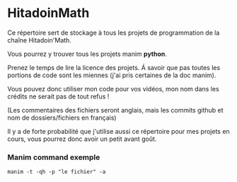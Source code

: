 # HitadoinMath
Ce répertoire sert de stockage à tous les projets de programmation de la chaîne Hitadoin'Math.

Vous pourrez y trouver tous les projets manim **python**.

Prenez le temps de lire la licence des projets.
Á savoir que pas toutes les portions de code sont les miennes (j'ai pris certaines de la doc manim).

Vous pouvez donc utiliser mon code pour vos vidéos, mon nom dans les crédits ne serait pas de tout refus !

(Les commentaires des fichiers seront anglais, mais les commits github et nom de dossiers/fichiers en français)

Il y a de forte probabilité que j'utilise aussi ce répertoire pour mes projets en cours, vous pourrez donc avoir un petit avant goût.
### Manim command exemple

```manim -t -qh -p "le fichier" -a```